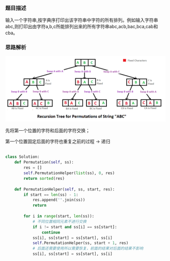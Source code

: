 ### 题目描述

输入一个字符串,按字典序打印出该字符串中字符的所有排列。例如输入字符串abc,则打印出由字符a,b,c所能排列出来的所有字符串abc,acb,bac,bca,cab和cba。

### 思路解析

![](https://github.com/1273545169/offer-note/blob/master/%E5%9B%BE%E7%89%87/%E5%AD%97%E7%AC%A6%E4%B8%B2%E7%9A%84%E6%8E%92%E5%88%97.png)

先将第一个位置的字符和后面的字符交换；

第一个位置固定后面的字符也重复之前的过程 -> 递归

```python

class Solution:
    def Permutation(self, ss):
        res = []
        self.PermutationHelper(list(ss), 0, res)
        return sorted(res)

    def PermutationHelper(self, ss, start, res):
        if start == len(ss) - 1:
            res.append(''.join(ss))
            return

        for i in range(start, len(ss)):
            # 不同位置相同元素不进行交换
            if i != start and ss[i] == ss[start]:
                continue
            ss[i], ss[start] = ss[start], ss[i]
            self.PermutationHelper(ss, start + 1, res)
            # 后面还需要使用所以需要恢复，前面的结果对后面的结果不影响
            ss[i], ss[start] = ss[start], ss[i]


```
